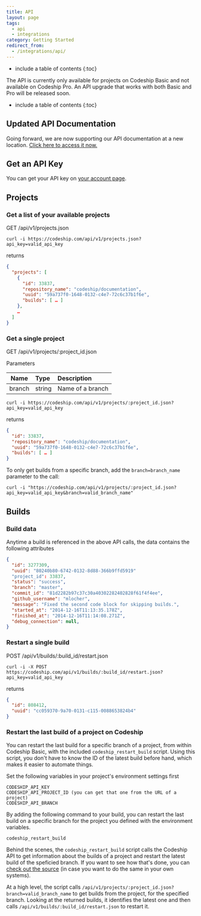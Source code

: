 ```yaml
---
title: API
layout: page
tags:
  - api
  - integrations
category: Getting Started
redirect_from:
  - /integrations/api/
---
```


* include a table of contents
{:toc}

<div class="info-block">
The API is currently only available for projects on Codeship Basic and not available on Codeship Pro. An API upgrade that works with both Basic and Pro will be released soon.
</div>

* include a table of contents
{:toc}

## Updated API Documentation

Going forward, we are now supporting our API documentation at a new location. [Click here to access it now.](https://codeship-api.api-docs.io/v1)

## Get an API Key

You can get your API key on [your account page](https://app.codeship.com/user/edit).

## Projects

### Get a list of your available projects

GET /api/v1/projects.json

```shell
curl -i https://codeship.com/api/v1/projects.json?api_key=valid_api_key
```

returns

```json
{
  "projects": [
    {
      "id": 33837,
      "repository_name": "codeship/documentation",
      "uuid": "59a737f0-1648-0132-c4e7-72c6c37b1f6e",
      "builds": [ … ]
    },
    …
  ]
}
```

### Get a single project

GET /api/v1/projects/:project_id.json

Parameters

| Name           | Type       | Description             |
| ---------------|:-----------|:------------------------|
| branch         | string     | Name of a branch        |

```shell
curl -i https://codeship.com/api/v1/projects/:project_id.json?api_key=valid_api_key
```

returns

```json
{
  "id": 33837,
  "repository_name": "codeship/documentation",
  "uuid": "59a737f0-1648-0132-c4e7-72c6c37b1f6e",
  "builds": [ … ]
}
```

To only get builds from a specific branch, add the `branch=branch_name` parameter to the call:
```shell
curl -i "https://codeship.com/api/v1/projects/:project_id.json?api_key=valid_api_key&branch=valid_branch_name"
```


## Builds

### Build data

Anytime a build is referenced in the above API calls, the data contains the following attributes

```json
{
  "id": 3277309,
  "uuid": "80240b80-6742-0132-8d88-366b9ffd5919"
  "project_id": 33837,
  "status": "success",
  "branch": "master",
  "commit_id": "81d2282b97c37c30a40302282402828f61f4f4ee",
  "github_username": "mlocher",
  "message": "Fixed the second code block for skipping builds.",
  "started_at": "2014-12-16T11:13:35.178Z",
  "finished_at": "2014-12-16T11:14:08.271Z",
  "debug_connection": null,
}
```

### Restart a single build

POST /api/v1/builds/:build_id/restart.json

```shell
curl -i -X POST https://codeship.com/api/v1/builds/:build_id/restart.json?api_key=valid_api_key
```

returns

```json
{
  "id": 808412,
  "uuid": "cc059370-9a70-0131-c115-0088653824b4"
}
```

### Restart the last build of a project on Codeship

You can restart the last build for a specific branch of a project, from within Codeship Basic, with the included
`codeship_restart_build` script. Using this script, you don't have to know the ID of the latest build before hand, which makes it easier to automate things.

Set the following variables in your project's environment settings first

```shell
CODESHIP_API_KEY
CODESHIP_API_PROJECT_ID (you can get that one from the URL of a project)
CODESHIP_API_BRANCH
```

By adding the following command to your build, you can restart the last build on a specific
branch for the project you defined with the environment variables.

```shell
codeship_restart_build
```

Behind the scenes, the `codeship_restart_build` script calls the Codeship API to get information about the builds of a project and restart the latest build of the speficied branch.
If you want to see how that's done, you can [check out the source](https://github.com/codeship/scripts/blob/master/utilities/codeship_restart_build.sh) (in case you want to do the same in your own systems).

At a high level, the script calls `/api/v1/projects/:project_id.json?branch=valid_branch_name` to get builds from the project, for the specified branch.
Looking at the returned builds, it identifies the latest one and then calls `/api/v1/builds/:build_id/restart.json` to restart it.
